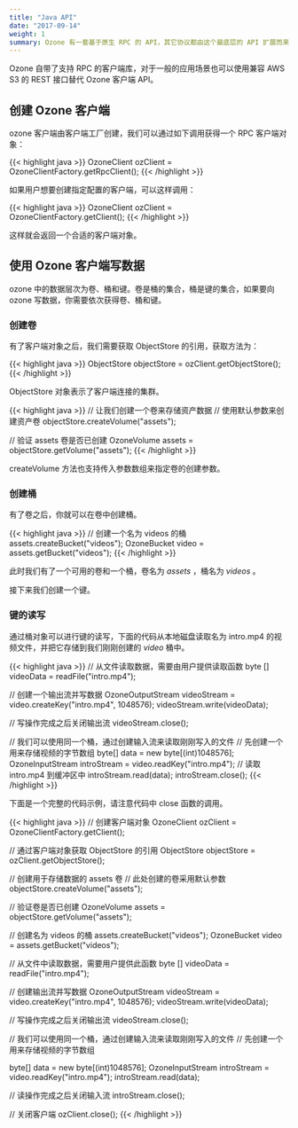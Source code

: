```yaml
---
title: "Java API"
date: "2017-09-14"
weight: 1
summary: Ozone 有一套基于原生 RPC 的 API，其它协议都由这个最底层的 API 扩展而来，它也是所有 Ozone 支持的协议中性能最好、功能最全的。
---
```

<!---
  Licensed to the Apache Software Foundation (ASF) under one or more
  contributor license agreements.  See the NOTICE file distributed with
  this work for additional information regarding copyright ownership.
  The ASF licenses this file to You under the Apache License, Version 2.0
  (the "License"); you may not use this file except in compliance with
  the License.  You may obtain a copy of the License at

      http://www.apache.org/licenses/LICENSE-2.0

  Unless required by applicable law or agreed to in writing, software
  distributed under the License is distributed on an "AS IS" BASIS,
  WITHOUT WARRANTIES OR CONDITIONS OF ANY KIND, either express or implied.
  See the License for the specific language governing permissions and
  limitations under the License.
-->

Ozone 自带了支持 RPC 的客户端库，对于一般的应用场景也可以使用兼容 AWS S3 的 REST 接口替代 Ozone 客户端 API。


## 创建 Ozone 客户端

ozone 客户端由客户端工厂创建，我们可以通过如下调用获得一个 RPC 客户端对象：

{{< highlight java >}}
OzoneClient ozClient = OzoneClientFactory.getRpcClient();
{{< /highlight >}}

如果用户想要创建指定配置的客户端，可以这样调用：

{{< highlight java >}}
OzoneClient ozClient = OzoneClientFactory.getClient();
{{< /highlight >}}

这样就会返回一个合适的客户端对象。

## 使用 Ozone 客户端写数据

ozone 中的数据层次为卷、桶和键。卷是桶的集合，桶是键的集合，如果要向 ozone 写数据，你需要依次获得卷、桶和键。

### 创建卷

有了客户端对象之后，我们需要获取 ObjectStore 的引用，获取方法为：

{{< highlight java >}}
ObjectStore objectStore = ozClient.getObjectStore();
{{< /highlight >}}

ObjectStore 对象表示了客户端连接的集群。

{{< highlight java >}}
// 让我们创建一个卷来存储资产数据
// 使用默认参数来创建资产卷
objectStore.createVolume("assets");

// 验证 assets 卷是否已创建
OzoneVolume assets = objectStore.getVolume("assets");
{{< /highlight >}}


createVolume 方法也支持传入参数数组来指定卷的创建参数。

### 创建桶

有了卷之后，你就可以在卷中创建桶。

{{< highlight java >}}
// 创建一个名为 videos 的桶
assets.createBucket("videos");
OzoneBucket video = assets.getBucket("videos");
{{< /highlight >}}

此时我们有了一个可用的卷和一个桶，卷名为 _assets_ ，桶名为 _videos_ 。

接下来我们创建一个键。

### 键的读写

通过桶对象可以进行键的读写，下面的代码从本地磁盘读取名为 intro.mp4 的视频文件，并把它存储到我们刚刚创建的 _video_ 桶中。

{{< highlight java >}}
// 从文件读取数据，需要由用户提供读取函数
byte [] videoData = readFile("intro.mp4");

// 创建一个输出流并写数据
OzoneOutputStream videoStream = video.createKey("intro.mp4", 1048576);
videoStream.write(videoData);

// 写操作完成之后关闭输出流
videoStream.close();


// 我们可以使用同一个桶，通过创建输入流来读取刚刚写入的文件
// 先创建一个用来存储视频的字节数组
byte[] data = new byte[(int)1048576];
OzoneInputStream introStream = video.readKey("intro.mp4");
// 读取 intro.mp4 到缓冲区中
introStream.read(data);
introStream.close();
{{< /highlight >}}


下面是一个完整的代码示例，请注意代码中 close 函数的调用。

{{< highlight java >}}
// 创建客户端对象
OzoneClient ozClient = OzoneClientFactory.getClient();

// 通过客户端对象获取 ObjectStore 的引用
ObjectStore objectStore = ozClient.getObjectStore();

// 创建用于存储数据的 assets 卷
// 此处创建的卷采用默认参数
objectStore.createVolume("assets");

// 验证卷是否已创建
OzoneVolume assets = objectStore.getVolume("assets");

// 创建名为 videos 的桶
assets.createBucket("videos");
OzoneBucket video = assets.getBucket("videos");

// 从文件中读取数据，需要用户提供此函数
byte [] videoData = readFile("intro.mp4");

// 创建输出流并写数据
OzoneOutputStream videoStream = video.createKey("intro.mp4", 1048576);
videoStream.write(videoData);

// 写操作完成之后关闭输出流
videoStream.close();


// 我们可以使用同一个桶，通过创建输入流来读取刚刚写入的文件
// 先创建一个用来存储视频的字节数组

byte[] data = new byte[(int)1048576];
OzoneInputStream introStream = video.readKey("intro.mp4");
introStream.read(data);

// 读操作完成之后关闭输入流
introStream.close();

// 关闭客户端
ozClient.close();
{{< /highlight >}}
